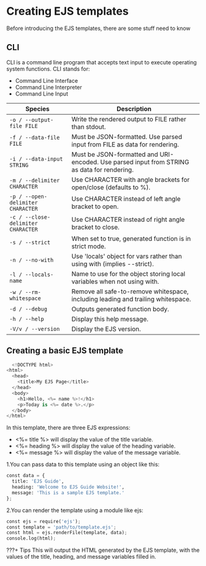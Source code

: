 # Creating EJS templates

Before introducing the EJS templates, there are some stuff need to know

## CLI 
CLI is a command line program that accepts text input to execute operating system functions.
CLI stands for:

* Command Line Interface
* Command Line Interpreter
* Command Line Input

|           Species                 |                Description                   |
| --------------------------        | ------------------------------------         |
| `-o / --output-file FILE`         | Write the rendered output to FILE rather than stdout.|
| `-f / --data-file FILE`           | Must be JSON-formatted. Use parsed input from FILE as data for rendering.|
| `-i / --data-input STRING`        | Must be JSON-formatted and URI-encoded. Use parsed input from STRING as data for rendering.| 
| `-m / --delimiter CHARACTER`      | Use CHARACTER with angle brackets for open/close (defaults to %).|
| `-p / --open-delimiter CHARACTER` | Use CHARACTER instead of left angle bracket to open.|
| `-c / --close-delimiter CHARACTER`| Use CHARACTER instead of right angle bracket to close.|
| `-s / --strict`                   | When set to true, generated function is in strict mode.|
| `-n / --no-with`                  | Use 'locals' object for vars rather than using with (implies --strict).|
| `-l / --locals-name`              | Name to use for the object storing local variables when not using with.|
| `-w / --rm-whitespace`            | Remove all safe-to-remove whitespace, including leading and trailing whitespace.|
| `-d / --debug`                    | Outputs generated function body.|
| `-h / --help`                     | Display this help message.|
| `-V/v / --version`                | Display the EJS version.|

## Creating a basic EJS template

```py 
  <!DOCTYPE html>
<html>
  <head>
    <title>My EJS Page</title>
  </head>
  <body>
    <h1>Hello, <%= name %>!</h1>
    <p>Today is <%= date %>.</p>
  </body>
</html>
``` 

In this template, there are three EJS expressions:

* <%= title %>  will display the value of the title variable.
* <%= heading %>  will display the value of the heading variable.
* <%= message %>  will display the value of the message variable.

1.You can pass data to this template using an object like this:

```py
const data = {
  title: 'EJS Guide',
  heading: 'Welcome to EJS Guide Website!',
  message: 'This is a sample EJS template.'
};
```
2.You can render the template using a module like ejs:

```py
const ejs = require('ejs');
const template = 'path/to/template.ejs';
const html = ejs.renderFile(template, data);
console.log(html);
```

???+ Tips
      This will output the HTML generated by the EJS template, with the values of the title, heading, and message variables filled in.


